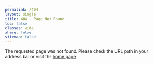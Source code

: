 ```yaml
---
permalink: /404
layout: single
title: 404 - Page Not Found
toc: false
classes: wide
share: false
sitemap: false
---
```


The requested page was not found. Please check the URL path in your address bar or visit the [home page](/).
